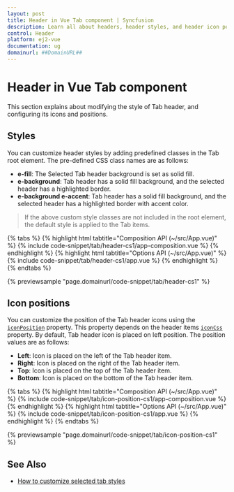 ```yaml
---
layout: post
title: Header in Vue Tab component | Syncfusion
description: Learn all about headers, header styles, and header icon positions in the Vue Tab component of Syncfusion Essential JS 2.
control: Header 
platform: ej2-vue
documentation: ug
domainurl: ##DomainURL##
---
```


# Header in Vue Tab component

This section explains about modifying the style of Tab header, and configuring its icons and positions.

## Styles

You can customize header styles by adding predefined classes in the Tab root element. The pre-defined CSS class names are as follows:

* **e-fill**: The Selected Tab header background is set as solid fill.
* **e-background**: Tab header has a solid fill background, and the selected header has a highlighted border.
* **e-background e-accent**: Tab header has a solid fill background, and the selected header has a highlighted border with accent color.

> If the above custom style classes are not included in the root element, the default style is applied to the Tab items.

{% tabs %}
{% highlight html tabtitle="Composition API (~/src/App.vue)" %}
{% include code-snippet/tab/header-cs1/app-composition.vue %}
{% endhighlight %}
{% highlight html tabtitle="Options API (~/src/App.vue)" %}
{% include code-snippet/tab/header-cs1/app.vue %}
{% endhighlight %}
{% endtabs %}
        
{% previewsample "page.domainurl/code-snippet/tab/header-cs1" %}

## Icon positions

You can customize the position of the Tab header icons using the [`iconPosition`](https://ej2.syncfusion.com/vue/documentation/api/tab/header#iconposition) property.  This property depends on the header items [`iconCss`](https://ej2.syncfusion.com/vue/documentation/api/tab/header#iconcss) property.  By default, Tab header icon is placed on left position.  The position values are as follows:

* **Left**: Icon is placed on the left of the Tab header item.
* **Right**: Icon is placed on the right of the Tab header item.
* **Top**: Icon is placed on the top of the Tab header item.
* **Bottom**: Icon is placed on the bottom of the Tab header item.

{% tabs %}
{% highlight html tabtitle="Composition API (~/src/App.vue)" %}
{% include code-snippet/tab/icon-position-cs1/app-composition.vue %}
{% endhighlight %}
{% highlight html tabtitle="Options API (~/src/App.vue)" %}
{% include code-snippet/tab/icon-position-cs1/app.vue %}
{% endhighlight %}
{% endtabs %}
        
{% previewsample "page.domainurl/code-snippet/tab/icon-position-cs1" %}

## See Also

* [How to customize selected tab styles](./how-to/customize-selected-tab-styles)